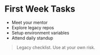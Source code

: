 # First Week Tasks

- Meet your mentor
- Explore legacy repos
- Setup environment variables
- Attend daily standup

> Legacy checklist. Use at your own risk.
